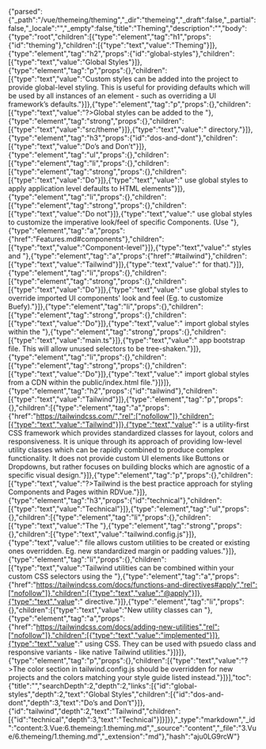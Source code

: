 {"parsed":{"_path":"/vue/themeing/theming","_dir":"themeing","_draft":false,"_partial":false,"_locale":"","_empty":false,"title":"Theming","description":"","body":{"type":"root","children":[{"type":"element","tag":"h1","props":{"id":"theming"},"children":[{"type":"text","value":"Theming"}]},{"type":"element","tag":"h2","props":{"id":"global-styles"},"children":[{"type":"text","value":"Global Styles"}]},{"type":"element","tag":"p","props":{},"children":[{"type":"text","value":"Custom styles can be added into the project to provide global-level styling. This is useful for providing defaults which will be used by all instances of an element - such as overriding a UI framework’s defaults."}]},{"type":"element","tag":"p","props":{},"children":[{"type":"text","value":"?>Global styles can be added to the "},{"type":"element","tag":"strong","props":{},"children":[{"type":"text","value":"src/theme"}]},{"type":"text","value":" directory."}]},{"type":"element","tag":"h3","props":{"id":"dos-and-dont"},"children":[{"type":"text","value":"Do’s and Don’t"}]},{"type":"element","tag":"ul","props":{},"children":[{"type":"element","tag":"li","props":{},"children":[{"type":"element","tag":"strong","props":{},"children":[{"type":"text","value":"Do"}]},{"type":"text","value":" use global styles to apply application level defaults to HTML elements"}]},{"type":"element","tag":"li","props":{},"children":[{"type":"element","tag":"strong","props":{},"children":[{"type":"text","value":"Do not"}]},{"type":"text","value":" use global styles to customize the imperative look/feel of specific Components. (Use "},{"type":"element","tag":"a","props":{"href":"Features.md#components"},"children":[{"type":"text","value":"Component-level"}]},{"type":"text","value":" styles and "},{"type":"element","tag":"a","props":{"href":"#tailwind"},"children":[{"type":"text","value":"Tailwind"}]},{"type":"text","value":" for that)."}]},{"type":"element","tag":"li","props":{},"children":[{"type":"element","tag":"strong","props":{},"children":[{"type":"text","value":"Do"}]},{"type":"text","value":" use global styles to override imported UI components' look and feel (Eg. to customize Buefy)."}]},{"type":"element","tag":"li","props":{},"children":[{"type":"element","tag":"strong","props":{},"children":[{"type":"text","value":"Do"}]},{"type":"text","value":" import global styles within the "},{"type":"element","tag":"strong","props":{},"children":[{"type":"text","value":"main.ts"}]},{"type":"text","value":" app bootstrap file. This will allow unused selectors to be tree-shaken."}]},{"type":"element","tag":"li","props":{},"children":[{"type":"element","tag":"strong","props":{},"children":[{"type":"text","value":"Do"}]},{"type":"text","value":" import global styles from a CDN within the public/index.html file."}]}]},{"type":"element","tag":"h2","props":{"id":"tailwind"},"children":[{"type":"text","value":"Tailwind"}]},{"type":"element","tag":"p","props":{},"children":[{"type":"element","tag":"a","props":{"href":"https://tailwindcss.com/","rel":["nofollow"]},"children":[{"type":"text","value":"Tailwind"}]},{"type":"text","value":" is a utility-first CSS framework which provides standardized classes for layout, colors and responsiveness. It is unique through its approach of providing low-level utility classes which can be rapidly combined to produce complex functionality. It does not provide custom UI elements like Buttons or Dropdowns, but rather focuses on building blocks which are agnostic of a specific visual design."}]},{"type":"element","tag":"p","props":{},"children":[{"type":"text","value":"?>Tailwind is the best practice approach for styling Components and Pages within RDVue."}]},{"type":"element","tag":"h3","props":{"id":"technical"},"children":[{"type":"text","value":"Technical"}]},{"type":"element","tag":"ul","props":{},"children":[{"type":"element","tag":"li","props":{},"children":[{"type":"text","value":"The "},{"type":"element","tag":"strong","props":{},"children":[{"type":"text","value":"tailwind.config.js"}]},{"type":"text","value":" file allows custom utilities to be created or existing ones overridden. Eg. new standardized margin or padding values."}]},{"type":"element","tag":"li","props":{},"children":[{"type":"text","value":"Tailwind utilities can be combined within your custom CSS selectors using the "},{"type":"element","tag":"a","props":{"href":"https://tailwindcss.com/docs/functions-and-directives#apply","rel":["nofollow"]},"children":[{"type":"text","value":"@apply"}]},{"type":"text","value":" directive."}]},{"type":"element","tag":"li","props":{},"children":[{"type":"text","value":"New utility classes can "},{"type":"element","tag":"a","props":{"href":"https://tailwindcss.com/docs/adding-new-utilities","rel":["nofollow"]},"children":[{"type":"text","value":"implemented"}]},{"type":"text","value":" using CSS. They can be used with psuedo class and responsive variants - like native Tailwind utilities."}]}]},{"type":"element","tag":"p","props":{},"children":[{"type":"text","value":"?>The color section in tailwind.config.js should be overridden for new projects and the colors matching your style guide listed instead."}]}],"toc":{"title":"","searchDepth":2,"depth":2,"links":[{"id":"global-styles","depth":2,"text":"Global Styles","children":[{"id":"dos-and-dont","depth":3,"text":"Do’s and Don’t"}]},{"id":"tailwind","depth":2,"text":"Tailwind","children":[{"id":"technical","depth":3,"text":"Technical"}]}]}},"_type":"markdown","_id":"content:3.Vue:6.themeing:1.theming.md","_source":"content","_file":"3.Vue/6.themeing/1.theming.md","_extension":"md"},"hash":"aju0LG9rcW"}